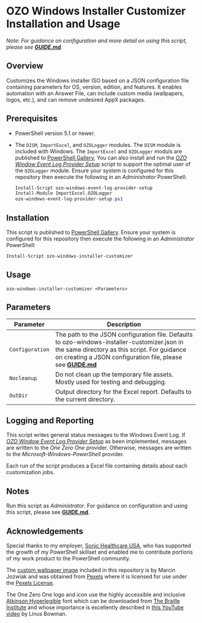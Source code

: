 # OZO Windows Installer Customizer Installation and Usage

_Note: For guidance on configuration and more detail on using this script, please see [**GUIDE.md**](GUIDE.md)._

## Overview

Customizes the Windows installer ISO based on a JSON configuration file containing parameters for OS, version, edition, and features. It enables automation with an Answer File, can include custom media (wallpapers, logos, etc.), and can remove undesired AppX packages.

## Prerequisites
* PowerShell version 5.1 or newer.
* The `DISM`, `ImportExcel`, and `OZOLogger` modules. The `DISM` module is included with Windows. The `ImportExcel` and `OZOLogger` moduls are published to [PowerShell Gallery](https://learn.microsoft.com/en-us/powershell/scripting/gallery/overview?view=powershell-5.1), You can also install and run the [_OZO Window Event Log Provider Setup_](https://github.com/onezeroone-dev/OZO-Windows-Event-Log-Provider-Setup/blob/main/README.md) script to support the optimal user of the `OZOLogger` module. Ensure your system is configured for this repository then execute the following in an _Administrator_ PowerShell:

    ```powershell
    Install-Script ozo-windows-event-log-provider-setup
    Install-Module ImportExcel,OZOLogger
    ozo-windows-event-log-provider-setup.ps1
    ```

## Installation
This script is published to [PowerShell Gallery](https://learn.microsoft.com/en-us/powershell/scripting/gallery/overview?view=powershell-5.1). Ensure your system is configured for this repository then execute the following in an _Administrator_ PowerShell:

```powershell
Install-Script ozo-windows-installer-customizer
```

## Usage

```
ozo-windows-installer-customizer <Parameters>
```

## Parameters
|Parameter|Description|
|---------|-----------|
|`Configuration`|The path to the JSON configuration file. Defaults to ozo-windows-installer-customizer.json in the same directory as this script. For guidance on creating a JSON configuration file, please see [**GUIDE.md**](GUIDE.md)|
|`Nocleanup`|Do not clean up the temporary file assets. Mostly used for testing and debugging.|
|`OutDir`|Output directory for the Excel report. Defaults to the current directory.|

## Logging and Reporting
This script writes general status messages to the Windows Event Log. If [_OZO Window Event Log Provider Setup_](https://github.com/onezeroone-dev/OZO-Windows-Event-Log-Provider-Setup/blob/main/README.md) as been implemented, messages are written to the _One Zero One_ provider. Otherwise, messages are written to the _Microsoft-Windows-PowerShell_ provider.

Each run of the script produces a Excel file containing details about each customization jobs.

## Notes
Run this script as _Administrator_. For guidance on configuration and using this script, please see [**GUIDE.md**](GUIDE.md).

## Acknowledgements
Special thanks to my employer, [Sonic Healthcare USA](https://sonichealthcareusa.com), who has supported the growth of my PowerShell skillset and enabled me to contribute portions of my work product to the PowerShell community.

The [custom wallpaper image](https://www.pexels.com/photo/abstract-wallpaper-13884938) included in this repository is by Marcin Jozwiak and was obtained from [Pexels](https://www.pexels.com) where it is licensed for use under the [Pexels License](https://www.pexels.com/license).

The One Zero One logo and icon use the highly accessible and inclusive [Atkinson Hyperlegible](https://en.wikipedia.org/wiki/Atkinson_Hyperlegible) font which can be downloaded from [The Braille Institute](https://brailleinstitute.org/freefont) and whose importance is excellently described in <a href="">[this YouTube video](https://www.youtube.com/watch?v=wjE5eHLICzc) by Linus Bowman.
